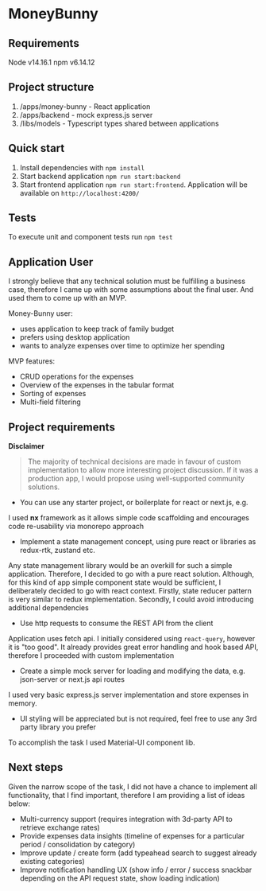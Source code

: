 # MoneyBunny

## Requirements

Node v14.16.1
npm v6.14.12

## Project structure

1. /apps/money-bunny - React application
2. /apps/backend - mock express.js server
3. /libs/models - Typescript types shared between applications

## Quick start

1. Install dependencies with `npm install`
2. Start backend application `npm run start:backend`
3. Start frontend application `npm run start:frontend`. Application will be available on `http://localhost:4200/`

## Tests

To execute unit and component tests run `npm test`

## Application User

I strongly believe that any technical solution must be fulfilling a business case, therefore I came up with some assumptions about the final user.
And used them to come up with an MVP.

Money-Bunny user:

- uses application to keep track of family budget
- prefers using desktop application
- wants to analyze expenses over time to optimize her spending

MVP features:

- CRUD operations for the expenses
- Overview of the expenses in the tabular format
- Sorting of expenses
- Multi-field filtering

## Project requirements

**Disclaimer**

> The majority of technical decisions are made in favour of custom implementation to allow more interesting project discussion.
> If it was a production app, I would propose using well-supported community solutions.

- You can use any starter project, or boilerplate for react or next.js, e.g.

I used **nx** framework as it allows simple code scaffolding and encourages code re-usability via monorepo approach

- Implement a state management concept, using pure react or libraries as redux-rtk, zustand etc.

Any state management library would be an overkill for such a simple application. Therefore, I decided to go with a pure react solution.
Although, for this kind of app simple component state would be sufficient, I deliberately decided to go with react context.
Firstly, state reducer pattern is very similar to redux implementation.
Secondly, I could avoid introducing additional dependencies

- Use http requests to consume the REST API from the client

Application uses fetch api. I initially considered using `react-query`, however it is "too good".
It already provides great error handling and hook based API, therefore I proceeded with custom implementation

- Create a simple mock server for loading and modifying the data, e.g. json-server or next.js api routes

I used very basic express.js server implementation and store expenses in memory.

- UI styling will be appreciated but is not required, feel free to use any 3rd party library you prefer

To accomplish the task I used Material-UI component lib.

## Next steps

Given the narrow scope of the task, I did not have a chance to implement all functionality, that I find important,
therefore I am providing a list of ideas below:

- Multi-currency support (requires integration with 3d-party API to retrieve exchange rates)
- Provide expenses data insights (timeline of expenses for a particular period / consolidation by category)
- Improve update / create form (add typeahead search to suggest already existing categories)
- Improve notification handling UX (show info / error / success snackbar depending on the API request state, show loading indication)
